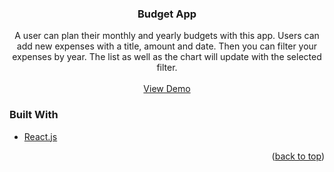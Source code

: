 <h3 align="center">Budget App</h3>

  <p align="center">
    A user can plan their monthly and yearly budgets with this app. Users can add new expenses with a title, amount and date. Then you can filter your expenses by year. The list as well as the chart will update with the selected filter.
    <br />
    <br />
    <a href="https://yearbudgetapp.herokuapp.com/">View Demo</a>
  </p>
</div>

### Built With

* [React.js](https://reactjs.org/)

<p align="right">(<a href="#top">back to top</a>)</p>
